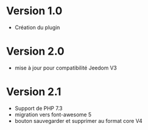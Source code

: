 # Version 1.0

- Création du plugin

# Version 2.0

- mise à jour pour compatibilité Jeedom V3

# Version 2.1

- Support de PHP 7.3
- migration vers font-awesome 5
- bouton sauvegarder et supprimer au format core V4 

